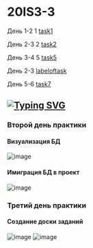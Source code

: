 # 20IS3-3 
День 1-2 1 [task1](https://github.com/sasha10020/20IS3-3_Prac_Kudravtcev/tree/main/prac_kudravtcev_zadanie_1) 

День 2-3 2 [task2](https://github.com/sasha10020/20IS3-3_Prac_Kudravtcev/tree/main/day%202-3)

День 3-4 5 [task5](https://github.com/sasha10020/20IS3-3_Prac_Kudravtcev/tree/main/day%203-4)

День 2-3 [labeloftask](https://github.com/users/sasha10020/projects/1)

День 5-6 [task7](https://github.com/sasha10020/20IS3-3_Prac_Kudravtcev/tree/main/day%204-6)

## [![Typing SVG](https://readme-typing-svg.herokuapp.com?color=%2336BCF7&lines=Кудрявцев+Александр)](https://git.io/typing-svg)
### Второй день практики
#### Визуализация БД
![image](https://user-images.githubusercontent.com/123317540/219595635-503fe91e-546c-4b0f-8044-e2baae9190dd.png)
#### Имиграция БД в проект
![image](https://user-images.githubusercontent.com/123317540/219603048-b7e0d76a-3bba-422b-aa7e-5357ea14b724.png)
### Третий день практики
#### Создание доски заданий 
![image](https://user-images.githubusercontent.com/123317540/222697366-b2ec2b6c-d376-4491-bb77-3bc9d2a23287.png)
![image](https://user-images.githubusercontent.com/123317540/222697572-b1e26753-273b-44b9-8fe0-83bb85464c47.png)
